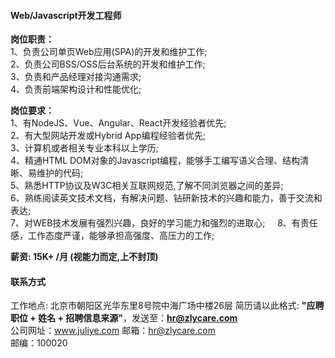 #### Web/Javascript开发工程师

**岗位职责：**     
1、负责公司单页Web应用(SPA)的开发和维护工作;  
2、负责公司BSS/OSS后台系统的开发和维护工作;  
3、负责和产品经理对接沟通需求;  
4、负责前端架构设计和性能优化;  


**岗位要求：**   
1、有NodeJS、Vue、Angular、React开发经验者优先;     
2、有大型网站开发或Hybrid App编程经验者优先;    
3、计算机或者相关专业本科以上学历;      
4、精通HTML DOM对象的Javascript编程，能够手工编写语义合理、结构清晰、易维护的代码;      
5、熟悉HTTP协议及W3C相关互联网规范,了解不同浏览器之间的差异;    
6、熟练阅读英文技术文档，有解决问题、钻研新技术的兴趣和能力，善于交流和表达;  
7、对WEB技术发展有强烈兴趣，良好的学习能力和强烈的进取心;    
8、有责任感，工作态度严谨，能够承担高强度、高压力的工作;     

**薪资:  15K+ /月 (视能力而定,上不封顶)**  

#### 联系方式
工作地点: 北京市朝阳区光华东里8号院中海广场中楼26层 
简历请以此格式: **"应聘职位 + 姓名 + 招聘信息来源"**，发送至：**hr@zlycare.com**    
公司网址：www.juliye.com
邮箱：hr@zlycare.com    
邮编：100020   

